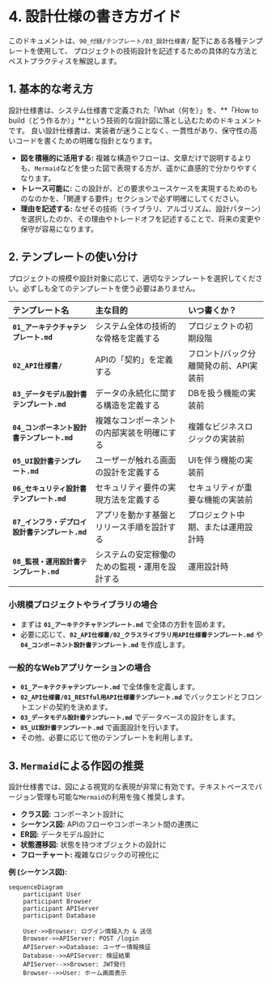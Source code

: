 # 4. 設計仕様の書き方ガイド

このドキュメントは、`90_付録/テンプレート/03_設計仕様書/` 配下にある各種テンプレートを使用して、
プロジェクトの技術設計を記述するための具体的な方法とベストプラクティスを解説します。

## 1. 基本的な考え方

設計仕様書は、システム仕様書で定義された「What（何を）」を、**「How to build（どう作るか）」**という技術的な設計図に落とし込むためのドキュメントです。
良い設計仕様書は、実装者が迷うことなく、一貫性があり、保守性の高いコードを書くための明確な指針となります。

- **図を積極的に活用する:** 複雑な構造やフローは、文章だけで説明するよりも、`Mermaid`などを使った図で表現する方が、遥かに直感的で分かりやすくなります。
- **トレース可能に:** この設計が、どの要求やユースケースを実現するためのものなのかを、「関連する要件」セクションで必ず明確にしてください。
- **理由を記述する:** なぜその技術（ライブラリ、アルゴリズム、設計パターン）を選択したのか、その理由やトレードオフを記述することで、将来の変更や保守が容易になります。

## 2. テンプレートの使い分け

プロジェクトの規模や設計対象に応じて、適切なテンプレートを選択してください。必ずしも全てのテンプレートを使う必要はありません。

| テンプレート名                                   | 主な目的                                       | いつ書くか？                           |
| :----------------------------------------------- | :--------------------------------------------- | :------------------------------------- |
| **`01_アーキテクチャテンプレート.md`**           | システム全体の技術的な骨格を定義する           | プロジェクトの初期段階                 |
| **`02_API仕様書/`**                              | APIの「契約」を定義する                        | フロント/バック分離開発の前、API実装前 |
| **`03_データモデル設計書テンプレート.md`**       | データの永続化に関する構造を定義する           | DBを扱う機能の実装前                   |
| **`04_コンポーネント設計書テンプレート.md`**     | 複雑なコンポーネントの内部実装を明確にする     | 複雑なビジネスロジックの実装前         |
| **`05_UI設計書テンプレート.md`**                 | ユーザーが触れる画面の設計を定義する           | UIを伴う機能の実装前                   |
| **`06_セキュリティ設計書テンプレート.md`**       | セキュリティ要件の実現方法を定義する           | セキュリティが重要な機能の実装前       |
| **`07_インフラ・デプロイ設計書テンプレート.md`** | アプリを動かす基盤とリリース手順を設計する     | プロジェクト中期、または運用設計時     |
| **`08_監視・運用設計書テンプレート.md`**         | システムの安定稼働のための監視・運用を設計する | 運用設計時                             |

### 小規模プロジェクトやライブラリの場合

- まずは **`01_アーキテクチャテンプレート.md`** で全体の方針を固めます。
- 必要に応じて、**`02_API仕様書/02_クラスライブラリ用API仕様書テンプレート.md`** や **`04_コンポーネント設計書テンプレート.md`** を作成します。

### 一般的なWebアプリケーションの場合

- **`01_アーキテクチャテンプレート.md`** で全体像を定義します。
- **`02_API仕様書/01_RESTful用API仕様書テンプレート.md`** でバックエンドとフロントエンドの契約を決めます。
- **`03_データモデル設計書テンプレート.md`** でデータベースの設計をします。
- **`05_UI設計書テンプレート.md`** で画面設計を行います。
- その他、必要に応じて他のテンプレートを利用します。

## 3. `Mermaid`による作図の推奨

設計仕様書では、図による視覚的な表現が非常に有効です。テキストベースでバージョン管理も可能な`Mermaid`の利用を強く推奨します。

- **クラス図:** コンポーネント設計に
- **シーケンス図:** APIのフローやコンポーネント間の連携に
- **ER図:** データモデル設計に
- **状態遷移図:** 状態を持つオブジェクトの設計に
- **フローチャート:** 複雑なロジックの可視化に

**例 (シーケンス図):**

```mermaid
sequenceDiagram
    participant User
    participant Browser
    participant APIServer
    participant Database

    User->>Browser: ログイン情報入力 & 送信
    Browser->>APIServer: POST /login
    APIServer->>Database: ユーザー情報検証
    Database-->>APIServer: 検証結果
    APIServer-->>Browser: JWT発行
    Browser-->>User: ホーム画面表示
```
